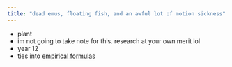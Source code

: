 ```yaml
---
title: "dead emus, floating fish, and an awful lot of motion sickness"
---
```


- plant
- im not going to take note for this. research at your own merit lol
- year 12
- ties into [empirical formulas](notes/AE/ENGLISH/empircalFormula.md)